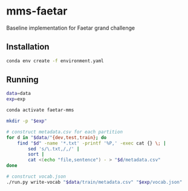 # mms-faetar
Baseline implementation for Faetar grand challenge


## Installation

``` sh
conda env create -f environment.yaml
```

## Running

``` sh
data=data
exp=exp

conda activate faetar-mms

mkdir -p "$exp"

# construct metadata.csv for each partition
for d in "$data/"{dev,test,train}; do
    find "$d" -name '*.txt' -printf '%P,' -exec cat {} \; |
        sed 's/\.txt,/,/' |
        sort |
        cat <(echo "file,sentence") - > "$d/metadata.csv"
done

# construct vocab.json
./run.py write-vocab "$data/train/metadata.csv" "$exp/vocab.json"
```